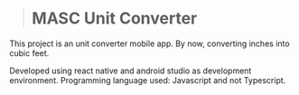 ># MASC Unit Converter

This project is an unit converter mobile app. By now, converting inches into cubic feet.

Developed using react native and android studio as development environment. Programming language used: Javascript and not Typescript. 